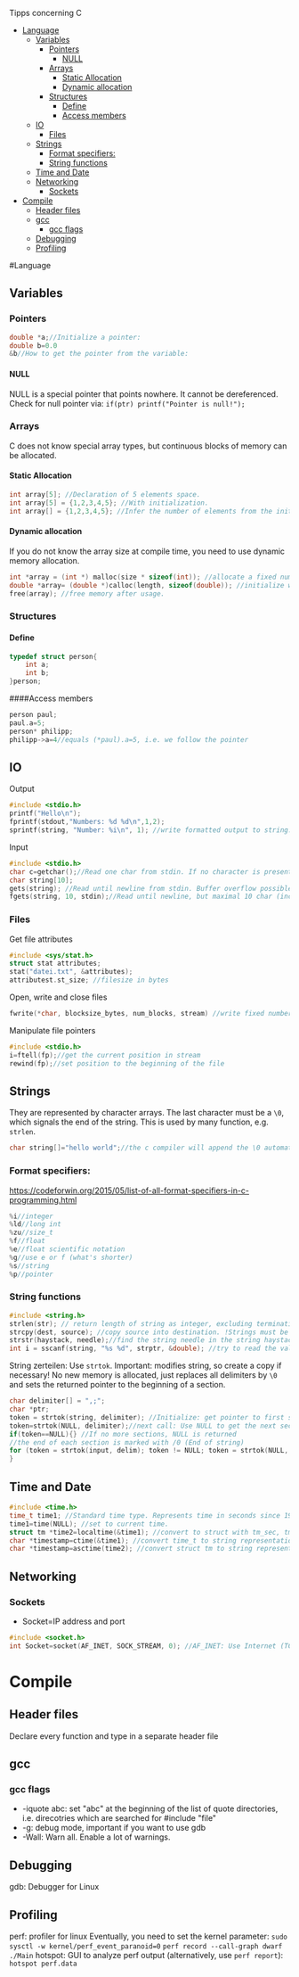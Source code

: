Tipps concerning C

<!-- @import "[TOC]" {cmd="toc" depthFrom=1 depthTo=6 orderedList=false} -->

<!-- code_chunk_output -->

- [Language](#language)
  - [Variables](#variables)
    - [Pointers](#pointers)
      - [NULL](#null)
    - [Arrays](#arrays)
      - [Static Allocation](#static-allocation)
      - [Dynamic allocation](#dynamic-allocation)
    - [Structures](#structures)
      - [Define](#define)
      - [Access members](#access-members)
  - [IO](#io)
    - [Files](#files)
  - [Strings](#strings)
    - [Format specifiers:](#format-specifiers)
    - [String functions](#string-functions)
  - [Time and Date](#time-and-date)
  - [Networking](#networking)
    - [Sockets](#sockets)
- [Compile](#compile)
  - [Header files](#header-files)
  - [gcc](#gcc)
    - [gcc flags](#gcc-flags)
  - [Debugging](#debugging)
  - [Profiling](#profiling)

<!-- /code_chunk_output -->
#Language

## Variables


### Pointers
```C
double *a;//Initialize a pointer:
double b=0.0
&b//How to get the pointer from the variable:
```
#### NULL
NULL is a special pointer that points nowhere. It cannot be dereferenced. Check for null pointer via: `if(ptr) printf("Pointer is null!");`

### Arrays
C does not know special array types, but continuous blocks of memory can be allocated.
#### Static Allocation
```C
int array[5]; //Declaration of 5 elements space.
int array[5] = {1,2,3,4,5}; //With initialization.
int array[] = {1,2,3,4,5}; //Infer the number of elements from the initialization.
```
#### Dynamic allocation
If you do not know the array size at compile time, you need to use dynamic memory allocation.
```C
int *array = (int *) malloc(size * sizeof(int)); //allocate a fixed number of bytes in  memory without cleaning and return a pointer to it
double *array= (double *)calloc(length, sizeof(double)); //initialize with 0
free(array); //free memory after usage. 
```

### Structures
#### Define
```C
typedef struct person{
    int a;
    int b;
}person;
```
####Access members
```C
person paul;
paul.a=5;
person* philipp;
philipp->a=4//equals (*paul).a=5, i.e. we follow the pointer
```

## IO
Output
```C
#include <stdio.h>
printf("Hello\n");
fprintf(stdout,"Numbers: %d %d\n",1,2);
sprintf(string, "Number: %i\n", 1); //write formatted output to string.
```
Input
```C
#include <stdio.h>
char c=getchar();//Read one char from stdin. If no character is present, wait until the user specified one or more char and presses ENTER. (if multiple char are typed in, the following calls to getchar() will first return these before waiting again!)
char string[10];
gets(string); //Read until newline from stdin. Buffer overflow possible!
fgets(string, 10, stdin);//Read until newline, but maximal 10 char (including \n and \0)
```
### Files
Get file attributes
```C
#include <sys/stat.h>
struct stat attributes;
stat("datei.txt", &attributes);
attributest.st_size; //filesize in bytes
```
Open, write and close files
```C
fwrite(*char, blocksize_bytes, num_blocks, stream) //write fixed number of bytes from a string to a stream. This does not care about null-char! If you want to include it (uncommon in files, but anyway), use num_blocks=strlen(str)+1 and blocksize_bytes=1
```
Manipulate file pointers
```C
#include <stdio.h>
i=ftell(fp);//get the current position in stream
rewind(fp);//set position to the beginning of the file
```

## Strings
They are represented by character arrays. The last character must be a `\0`, which signals the end of the string. This is used by many function, e.g. `strlen`.
```C
char string[]="hello world";//the c compiler will append the \0 automatically
```
### Format specifiers: 
https://codeforwin.org/2015/05/list-of-all-format-specifiers-in-c-programming.html
```C
%i//integer
%ld//long int
%zu//size_t
%f//float
%e//float scientific notation
%g//use e or f (what's shorter)
%s//string
%p//pointer
```
### String functions
```C
#include <string.h>
strlen(str); // return length of string as integer, excluding terminating null-char.
strcpy(dest, source); //copy source into destination. !Strings must be long enough and don't overlap! (use memmove in case of overlapping strings)
strstr(haystack, needle);//find the string needle in the string haystack and return a pointer to the first occurrence (null if not found)
int i = sscanf(string, "%s %d", strptr, &double); //try to read the values in the format string from the given string and put the results in the given variables. Returns the number of successfully read variables.
```


String zerteilen: Use `strtok`. Important: modifies string, so create a copy if necessary! No new memory is allocated, just replaces all delimiters by `\0` and sets the returned pointer to the beginning of a section.
```C
char delimiter[] = ",;";
char *ptr;
token = strtok(string, delimiter); //Initialize: get pointer to first section
token=strtok(NULL, delimiter);//next call: Use NULL to get the next section
if(token==NULL){} //If no more sections, NULL is returned
//the end of each section is marked with /0 (End of string)
for (token = strtok(input, delim); token != NULL; token = strtok(NULL, delim))//Short combination
}
```
## Time and Date
```C
#include <time.h>
time_t time1; //Standard time type. Represents time in seconds since 1970.
time1=time(NULL); //set to current time.
struct tm *time2=localtime(&time1); //convert to struct with tm_sec, tm_min, tm_hour,...
char *timestamp=ctime(&time1); //convert time_t to string representation.
char *timestamp=asctime(time2); //convert struct tm to string representation.
```
## Networking
### Sockets
* Socket=IP address and port
```C
#include <socket.h>
int Socket=socket(AF_INET, SOCK_STREAM, 0); //AF_INET: Use Internet (TCP/IP), SOCK_STEAM: two way stream (TCP), 0: standard protocoll for this socket type

```

# Compile
## Header files
Declare every function and type in a separate header file

## gcc
### gcc flags
* -iquote abc: set "abc" at the beginning of the list of quote directories, i.e. direcotries which are searched for #include "file"
* -g: debug mode, important if you want to use gdb
* -Wall: Warn all. Enable a lot of warnings.

## Debugging
gdb: Debugger for Linux

## Profiling
perf: profiler for linux
Eventually, you need to set the kernel parameter: `sudo sysctl -w kernel/perf_event_paranoid=0`
`perf record --call-graph dwarf ./Main`
hotspot: GUI to analyze perf output (alternatively, use `perf report`): `hotspot perf.data`